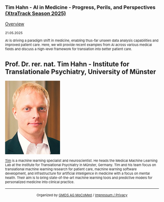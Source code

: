 ### Tim Hahn - AI in Medicine - Progress, Perils, and Perspectives [(XtraTrack Season 2025)](/2025/XtraTracksOverview)

[Overview](/2025/XtraTracksOverview)

<p style="font-size:11px">21.05.2025</p>

<p style="font-size:11px">AI is driving a paradigm shift in medicine, enabling thus-far unseen data analysis capabilities and improved patient care. Here, we will provide recent examples from AI across various medical fields and discuss a high-level framework for translation into better patient care.</p>

<!-- Once the Video is recorded -->
<!--<center> <iframe width="560" height="315" src="https://www.youtube.com/embed/kj1rjbpFQL4?si=WGxBJCuQPZvbVlOQ" title="YouTube video player" frameborder="0" allow="accelerometer; autoplay; clipboard-write; encrypted-media; gyroscope; picture-in-picture; web-share" referrerpolicy="strict-origin-when-cross-origin" allowfullscreen></iframe></center>-->

<!-- [Register now](/2024/XtraTrackOverview) to secure your spot in the lectures and receive a calendar invitation including the access link.-->

<!-- [Join Us Life](/2024/XtraTrackOverview) to secure your spot in the lectures and receive a calendar invitation including the access link.-->

## Prof. Dr. rer. nat. Tim Hahn - Institute for Translationale Psychiatry, University of Münster

<img src="/images/2025/TimHahn.png?raw=true"/>



<p style="font-size:11px"><a href="www.mmll.uni-muenster.de ">Tim</a> is a machine learning specialist and neuroscientist. He heads the Medical Machine Learning Lab at the Institute for Translational Psychiatry in Münster, Germany. Tim and his team focus on translational machine learning research for patient care, machine learning software development, and infrastructure for artificial intelligence in medicine with a focus on mental health. Their aim is to bring state-of-the-art machine learning tools and predictive models for personalized medicine into clinical practice.</p>

<!-- second speaker-->
<!--<img src="/images/??/USER.jpg?raw=true"/>

<p style="font-size:11px">CV</p>-->

---
<center><p style="font-size:11px">Organized by <a href="http://mocomed.de">GMDS AG MoCoMed</a> / <a href="/imprint">Impressum / Privacy</a></p></center>